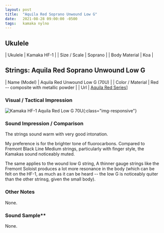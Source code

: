 ```yaml
---
layout: post
title:  "Aquila Red Soprano Unwound Low G"
date:   2021-08-28 09:00:00 -0500
tags:   kamaka nylno
---
```


## Ukulele

| Ukulele       | Kamaka HF-1 |
| Size / Scale  | Soprano     |
| Body Material | Koa            |


## Strings: Aquila Red Soprano Unwound Low G

| Name (Model)     | Aquila Red Unwound Low G (70U)                        |
| Color / Material | Red -- composite with metallic powder                 |
| Url              | [Aquila Red Series](https://aquilacorde.com/en/shop/modern-instrument-string-sets/ukulele-banjouke-en/red-series/)]



### Visual / Tactical Impression


![Kamaka HF-1 Aquila Red Low G 70U](/assets/img/kamaka_hf1_aquila_70U.jpeg){:class="img-responsive"}

### Sound Impression / Comparison

The strings sound warm with very good intonation.

My preference is for the brighter tone of fluorocarbons. Compared to Fremont Black Line Medium strings, particularly with finger style, the Kamakas sound noticeably muted.

The same applies to the wound low G string, A thinner gauge strings like the Fremont Soloist produces a lot more resonance in the body (which can be felt on the HF-1, as much as it can be heard -- the low G is noticeably quiter than the other strinsg, given the small body).


### Other Notes

None.

### Sound Sample**

None.


